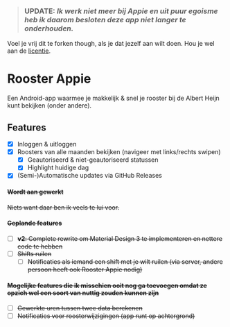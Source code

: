> ### UPDATE: *Ik werk niet meer bij Appie en uit puur egoisme heb ik daarom besloten deze app niet langer te onderhouden.*

Voel je vrij dit te forken though, als je dat jezelf aan wilt doen. Hou je wel aan de [licentie](LICENSE).

# Rooster Appie

Een Android-app waarmee je makkelijk & snel je rooster bij de Albert Heijn kunt bekijken (onder andere).

## Features

- [x] Inloggen & uitloggen
- [x] Roosters van alle maanden bekijken (navigeer met links/rechts swipen)
    - [x] Geautoriseerd & niet-geautoriseerd statussen
    - [x] Highlight huidige dag
- [x] (Semi-)Automatische updates via GitHub Releases

#### ~~Wordt aan gewerkt~~

~~Niets want daar ben ik veels te lui voor.~~

#### ~~Geplande features~~

- [ ] ~~**v2**: Complete rewrite om Material Design 3 te implementeren en nettere code te hebben~~
- [ ] ~~Shifts ruilen~~
  - [ ] ~~Notificaties als iemand een shift met je wilt ruilen (via server, 
  andere persoon heeft ook Rooster Appie nodig)~~

#### ~~Mogelijke features die ik misschien ooit nog ga toevoegen omdat ze opzich wel een soort van nuttig zouden kunnen zijn~~

- [ ] ~~Gewerkte uren tussen twee data berekenen~~
- [ ] ~~Notificaties voor roosterwijzigingen (app runt op achtergrond)~~
